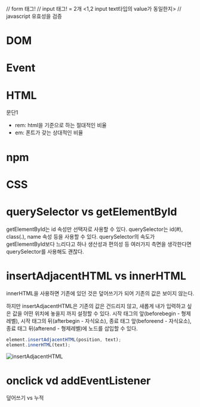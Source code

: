 // form 태그! // input 태그! = 2개 <1,2 input text타입의 value가 동일한지> //
javascript 유효성을 검증

# DOM

# Event

# HTML

 <title>탭의 제목</title>
 <p>문단1</p>

- rem: html을 기준으로 하는 절대적인 비율
- em: 폰트가 갖는 상대적인 비율

# npm

# CSS

# querySelector vs getElementById

getElementById는 id 속성만 선택자로 사용할 수 있다.
querySelector는 id(#), class(.), name 속성 등을 사용할 수 있다.
querySelector의 속도가 getElementById보다 느리다고 하나 생산성과 편의성 등 여러가지 측면을 생각한다면 querySelector를 사용해도 괜찮다.

# insertAdjacentHTML vs innerHTML

innerHTML을 사용하면 기존에 있던 것은 덮어쓰기가 되어 기존의 값은 보이지 않는다.

하지만 insertAdjacentHTML은 기존의 값은 건드리지 않고, 새롭게 내가 입력하고 싶은 값을 어떤 위치에 놓을지 까지 설정할 수 있다. 시작 태그의 앞(beforebegin - 형제 레벨), 시작 태그의 뒤(afterbegin - 자식요소), 종료 태그 앞(beforeend - 자식요소), 종료 태그 뒤(afterend - 형제레벨)에 노드를 삽입할 수 있다.

```js
element.insertAdjacentHTML(position, text);
element.innerHTML(text);
```

![insertAdjacentHTML](https://img1.daumcdn.net/thumb/R1280x0/?scode=mtistory2&fname=https%3A%2F%2Fblog.kakaocdn.net%2Fdn%2FDxTiI%2Fbtqu7oDWmtS%2FlkjM0PPvogOPhG4mzyW88k%2Fimg.png)

# onclick vd addEventListener

덮어쓰기 vs 누적
